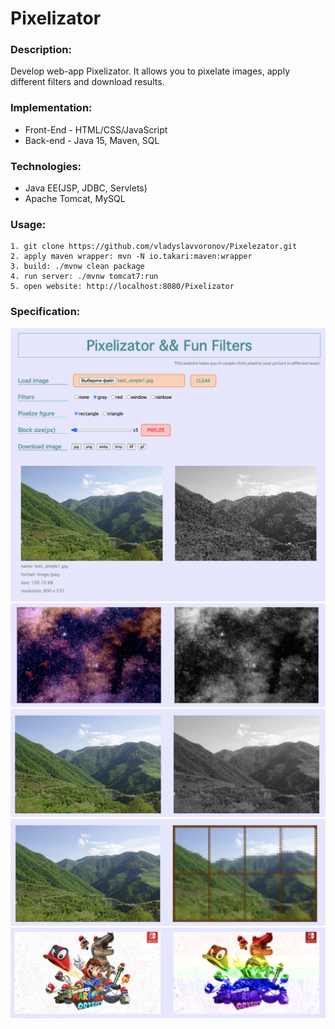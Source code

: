 # Pixelizator

### Description:
Develop web-app Pixelizator.
It allows you to pixelate images, apply different filters and download results.

### Implementation:
- Front-End - HTML/CSS/JavaScript
- Back-end - Java 15, Maven, SQL

### Technologies:
- Java EE(JSP, JDBC, Servlets)
- Apache Tomcat, MySQL

### Usage:
```
1. git clone https://github.com/vladyslavvoronov/Pixelezator.git
2. apply maven wrapper: mvn -N io.takari:maven:wrapper
3. build: ./mvnw clean package
4. run server: ./mvnw tomcat7:run
5. open website: http://localhost:8080/Pixelizator
```

### Specification:
![view game](https://raw.githubusercontent.com/voronovvlad/Pixelezator/main/src/main/resources/pix01.png)
![view game](https://raw.githubusercontent.com/voronovvlad/Pixelezator/main/src/main/resources/pix02.png)
![view game](https://raw.githubusercontent.com/voronovvlad/Pixelezator/main/src/main/resources/pix03.png)
![view game](https://raw.githubusercontent.com/voronovvlad/Pixelezator/main/src/main/resources/pix04.png)
![view game](https://raw.githubusercontent.com/voronovvlad/Pixelezator/main/src/main/resources/pix05.png)
